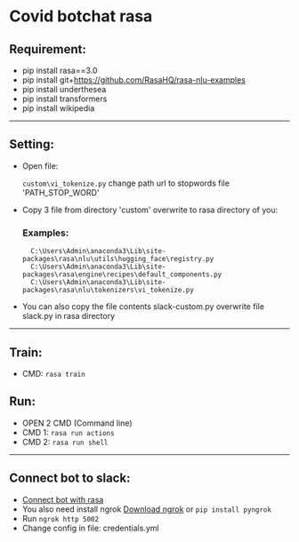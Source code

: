 # Covid botchat rasa

## Requirement:
- pip install rasa==3.0
- pip install git+https://github.com/RasaHQ/rasa-nlu-examples
- pip install underthesea
- pip install transformers
- pip install wikipedia
----------------------------------------------------------------------------------------------------
## Setting:
- Open file: 

    ```custom\vi_tokenize.py``` change path url to stopwords file 'PATH_STOP_WORD'

- Copy 3 file from directory 'custom' overwrite to rasa directory of you:
    ### Examples:
        C:\Users\Admin\anaconda3\Lib\site-packages\rasa\nlu\utils\hugging_face\registry.py
        C:\Users\Admin\anaconda3\Lib\site-packages\rasa\engine\recipes\default_components.py
        C:\Users\Admin\anaconda3\Lib\site-packages\rasa\nlu\tokenizers\vi_tokenize.py

- You can also copy the file contents slack-custom.py overwrite file slack.py in rasa directory
----------------------------------------------------------------------------------------------------
## Train:
- CMD: 
    ```rasa train```
## Run:
- OPEN 2 CMD (Command line)
- CMD 1: 
    ```rasa run actions```
- CMD 2: 
    ```rasa run shell```
----------------------------------------------------------------------------------------------------
## Connect bot to slack:
- [Connect bot with rasa](https://rasa.com/docs/rasa/connectors/slack/)
- You also need install ngrok [Download ngrok](https://ngrok.com/) or ```pip install pyngrok```
- Run 
    ```ngrok http 5002```
- Change config in file: credentials.yml
